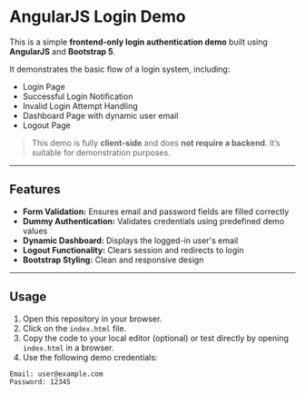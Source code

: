 # AngularJS Login Demo

This is a simple **frontend-only login authentication demo** built using **AngularJS** and **Bootstrap 5**.  

It demonstrates the basic flow of a login system, including:

- Login Page  
- Successful Login Notification  
- Invalid Login Attempt Handling  
- Dashboard Page with dynamic user email  
- Logout Page  

> This demo is fully **client-side** and does **not require a backend**. It’s suitable for demonstration purposes.

---

## Features

- **Form Validation:** Ensures email and password fields are filled correctly  
- **Dummy Authentication:** Validates credentials using predefined demo values  
- **Dynamic Dashboard:** Displays the logged-in user's email  
- **Logout Functionality:** Clears session and redirects to login  
- **Bootstrap Styling:** Clean and responsive design  

---

## Usage

1. Open this repository in your browser.  
2. Click on the `index.html` file.  
3. Copy the code to your local editor (optional) or test directly by opening `index.html` in a browser.  
4. Use the following demo credentials:

```text
Email: user@example.com
Password: 12345
